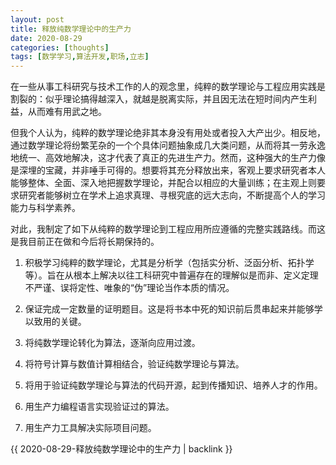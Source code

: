 ```yaml
---
layout: post
title: 释放纯数学理论中的生产力
date: 2020-08-29
categories: [thoughts]
tags: [数学学习,算法开发,职场,立志]
---
```


在一些从事工科研究与技术工作的人的观念里，纯粹的数学理论与工程应用实践是割裂的：似乎理论搞得越深入，就越是脱离实际，并且因无法在短时间内产生利益，从而难有用武之地。

但我个人认为，纯粹的数学理论绝非其本身没有用处或者投入大产出少。相反地，通过数学理论将纷繁芜杂的一个个具体问题抽象成几大类问题，从而将其一劳永逸地统一、高效地解决，这才代表了真正的先进生产力。然而，这种强大的生产力像是深埋的宝藏，并非唾手可得的。想要将其充分释放出来，客观上要求研究者本人能够整体、全面、深入地把握数学理论，并配合以相应的大量训练；在主观上则要求研究者能够树立在学术上追求真理、寻根究底的远大志向，不断提高个人的学习能力与科学素养。

对此，我制定了如下从纯粹的数学理论到工程应用所应遵循的完整实践路线。而这是我目前正在做和今后将长期保持的。

1. 积极学习纯粹的数学理论，尤其是分析学（包括实分析、泛函分析、拓扑学等）。旨在从根本上解决以往工科研究中普遍存在的理解似是而非、定义定理不严谨、误将定性、唯象的“伪”理论当作本质的情况。

2. 保证完成一定数量的证明题目。这是将书本中死的知识前后贯串起来并能够学以致用的关键。

3. 将纯数学理论转化为算法，逐渐向应用过渡。

4. 将符号计算与数值计算相结合，验证纯数学理论与算法。

5. 将用于验证纯数学理论与算法的代码开源，起到传播知识、培养人才的作用。

6. 用生产力编程语言实现验证过的算法。

7. 用生产力工具解决实际项目问题。

{{ 2020-08-29-释放纯数学理论中的生产力 | backlink }}

